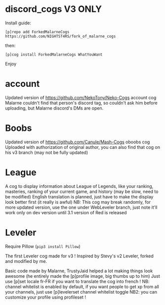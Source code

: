 # discord_cogs V3 ONLY

Install guide:

`[p]repo add ForkedMalarneCogs https://github.com/NIGHTST4RS/fork_of_malarne_cogs`

then:

`[p]cog install ForkedMalarneCogs WhatYouWant`

Enjoy

# account

Updated version of https://github.com/NekoTony/Neko-Cogs account cog
Malarne couldn't find that person's discord tag, so couldn't ask him before uploading, but Malarne discord's DMs are open.

# Boobs

Updated version of https://github.com/Canule/Mash-Cogs oboobs cog
Uploaded with authorization of original author, you can also find that cog on his v3 branch (may not be fully updated)

# League

A cog to display information about League of Legends, like your ranking, masteries, ranking of your current game, and history (may be slow, need to be modified)
English translation is planned, just have to make the display look better first (it really is awful)
NB: This cog may break randomly, for more updated version, use the one under WebLeveler branch, just note it'll work only on dev version until 3.1 version of Red is released

# Leveler
Require Pillow (`pip3 install Pillow`)

The first Leveler cog made for v3 !
Inspired by Stevy's v2 Leveler, forked and modified by me.

Basic code made by Malarne, TrustyJaid helped a lot making things look awesome (he entirely made the [p]profile image, big thumbs up to him)
Just use [p]set locale fr-FR if you want to translate the cog into french !
NB: channel whitelist is enabled by default, if you want people to get xp from all your channels, just use [p]levelerset channel whitelist toggle
NB2: you can customize your profile using profileset !
